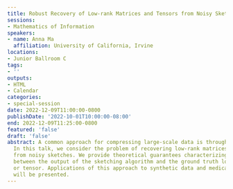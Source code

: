 ```yaml
---
title: Robust Recovery of Low-rank Matrices and Tensors from Noisy Sketches
sessions:
- Mathematics of Information
speakers:
- name: Anna Ma
  affiliation: University of California, Irvine
locations:
- Junior Ballroom C
tags:
- ''
outputs:
- HTML
- Calendar
categories:
- special-session
date: 2022-12-09T11:00:00-0800
publishDate: '2022-10-01T10:00:00-08:00'
end: 2022-12-09T11:25:00-0800
featured: 'false'
draft: 'false'
abstract: A common approach for compressing large-scale data is through matrix sketching.
  In this talk, we consider the problem of recovering low-rank matrices or tensors
  from noisy sketches. We provide theoretical guarantees characterizing the error
  between the output of the sketching algorithm and the ground truth low-rank matrix
  or tensor. Applications of this approach to synthetic data and medical imaging data
  will be presented.
---
```

